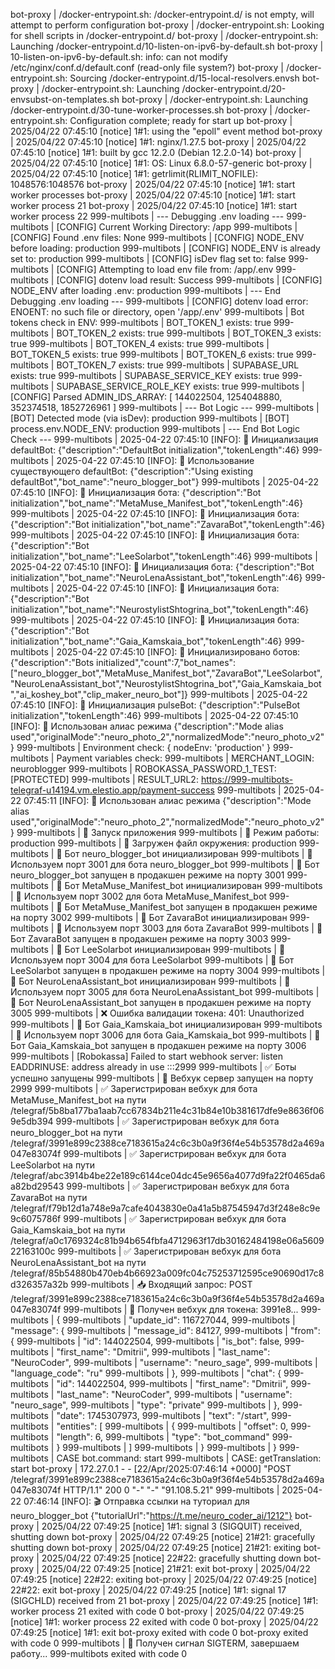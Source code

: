 bot-proxy      | /docker-entrypoint.sh: /docker-entrypoint.d/ is not empty, will attempt to perform configuration
bot-proxy      | /docker-entrypoint.sh: Looking for shell scripts in /docker-entrypoint.d/
bot-proxy      | /docker-entrypoint.sh: Launching /docker-entrypoint.d/10-listen-on-ipv6-by-default.sh
bot-proxy      | 10-listen-on-ipv6-by-default.sh: info: can not modify /etc/nginx/conf.d/default.conf (read-only file system?)
bot-proxy      | /docker-entrypoint.sh: Sourcing /docker-entrypoint.d/15-local-resolvers.envsh
bot-proxy      | /docker-entrypoint.sh: Launching /docker-entrypoint.d/20-envsubst-on-templates.sh
bot-proxy      | /docker-entrypoint.sh: Launching /docker-entrypoint.d/30-tune-worker-processes.sh
bot-proxy      | /docker-entrypoint.sh: Configuration complete; ready for start up
bot-proxy      | 2025/04/22 07:45:10 [notice] 1#1: using the "epoll" event method
bot-proxy      | 2025/04/22 07:45:10 [notice] 1#1: nginx/1.27.5
bot-proxy      | 2025/04/22 07:45:10 [notice] 1#1: built by gcc 12.2.0 (Debian 12.2.0-14) 
bot-proxy      | 2025/04/22 07:45:10 [notice] 1#1: OS: Linux 6.8.0-57-generic
bot-proxy      | 2025/04/22 07:45:10 [notice] 1#1: getrlimit(RLIMIT_NOFILE): 1048576:1048576
bot-proxy      | 2025/04/22 07:45:10 [notice] 1#1: start worker processes
bot-proxy      | 2025/04/22 07:45:10 [notice] 1#1: start worker process 21
bot-proxy      | 2025/04/22 07:45:10 [notice] 1#1: start worker process 22
999-multibots  | --- Debugging .env loading --- 
999-multibots  | [CONFIG] Current Working Directory: /app
999-multibots  | [CONFIG] Found .env files: None
999-multibots  | [CONFIG] NODE_ENV before loading: production
999-multibots  | [CONFIG] NODE_ENV is already set to: production
999-multibots  | [CONFIG] isDev flag set to: false
999-multibots  | [CONFIG] Attempting to load env file from: /app/.env
999-multibots  | [CONFIG] dotenv load result: Success
999-multibots  | [CONFIG] NODE_ENV after loading .env: production
999-multibots  | --- End Debugging .env loading --- 
999-multibots  | [CONFIG] dotenv load error: ENOENT: no such file or directory, open '/app/.env'
999-multibots  | Bot tokens check in ENV:
999-multibots  | BOT_TOKEN_1 exists: true
999-multibots  | BOT_TOKEN_2 exists: true
999-multibots  | BOT_TOKEN_3 exists: true
999-multibots  | BOT_TOKEN_4 exists: true
999-multibots  | BOT_TOKEN_5 exists: true
999-multibots  | BOT_TOKEN_6 exists: true
999-multibots  | BOT_TOKEN_7 exists: true
999-multibots  | SUPABASE_URL exists: true
999-multibots  | SUPABASE_SERVICE_KEY exists: true
999-multibots  | SUPABASE_SERVICE_ROLE_KEY exists: true
999-multibots  | [CONFIG] Parsed ADMIN_IDS_ARRAY: [ 144022504, 1254048880, 352374518, 1852726961 ]
999-multibots  | --- Bot Logic ---
999-multibots  | [BOT] Detected mode (via isDev): production
999-multibots  | [BOT] process.env.NODE_ENV: production
999-multibots  | --- End Bot Logic Check ---
999-multibots  | 2025-04-22 07:45:10 [INFO]: 🤖 Инициализация defaultBot: {"description":"DefaultBot initialization","tokenLength":46}
999-multibots  | 2025-04-22 07:45:10 [INFO]: 🤖 Использование существующего defaultBot: {"description":"Using existing defaultBot","bot_name":"neuro_blogger_bot"}
999-multibots  | 2025-04-22 07:45:10 [INFO]: 🤖 Инициализация бота: {"description":"Bot initialization","bot_name":"MetaMuse_Manifest_bot","tokenLength":46}
999-multibots  | 2025-04-22 07:45:10 [INFO]: 🤖 Инициализация бота: {"description":"Bot initialization","bot_name":"ZavaraBot","tokenLength":46}
999-multibots  | 2025-04-22 07:45:10 [INFO]: 🤖 Инициализация бота: {"description":"Bot initialization","bot_name":"LeeSolarbot","tokenLength":46}
999-multibots  | 2025-04-22 07:45:10 [INFO]: 🤖 Инициализация бота: {"description":"Bot initialization","bot_name":"NeuroLenaAssistant_bot","tokenLength":46}
999-multibots  | 2025-04-22 07:45:10 [INFO]: 🤖 Инициализация бота: {"description":"Bot initialization","bot_name":"NeurostylistShtogrina_bot","tokenLength":46}
999-multibots  | 2025-04-22 07:45:10 [INFO]: 🤖 Инициализация бота: {"description":"Bot initialization","bot_name":"Gaia_Kamskaia_bot","tokenLength":46}
999-multibots  | 2025-04-22 07:45:10 [INFO]: 🌟 Инициализировано ботов: {"description":"Bots initialized","count":7,"bot_names":["neuro_blogger_bot","MetaMuse_Manifest_bot","ZavaraBot","LeeSolarbot","NeuroLenaAssistant_bot","NeurostylistShtogrina_bot","Gaia_Kamskaia_bot","ai_koshey_bot","clip_maker_neuro_bot"]}
999-multibots  | 2025-04-22 07:45:10 [INFO]: 🤖 Инициализация pulseBot: {"description":"PulseBot initialization","tokenLength":46}
999-multibots  | 2025-04-22 07:45:10 [INFO]: 🔄 Использован алиас режима {"description":"Mode alias used","originalMode":"neuro_photo_2","normalizedMode":"neuro_photo_v2"}
999-multibots  | Environment check: { nodeEnv: 'production' }
999-multibots  | Payment variables check:
999-multibots  | MERCHANT_LOGIN: neuroblogger
999-multibots  | ROBOKASSA_PASSWORD_1_TEST: [PROTECTED]
999-multibots  | RESULT_URL2: https://999-multibots-telegraf-u14194.vm.elestio.app/payment-success
999-multibots  | 2025-04-22 07:45:11 [INFO]: 🔄 Использован алиас режима {"description":"Mode alias used","originalMode":"neuro_photo_2","normalizedMode":"neuro_photo_v2"}
999-multibots  | 🏁 Запуск приложения
999-multibots  | 🔧 Режим работы: production
999-multibots  | 📝 Загружен файл окружения: production
999-multibots  | 🤖 Бот neuro_blogger_bot инициализирован
999-multibots  | 🔌 Используем порт 3001 для бота neuro_blogger_bot
999-multibots  | 🚀 Бот neuro_blogger_bot запущен в продакшен режиме на порту 3001
999-multibots  | 🤖 Бот MetaMuse_Manifest_bot инициализирован
999-multibots  | 🔌 Используем порт 3002 для бота MetaMuse_Manifest_bot
999-multibots  | 🚀 Бот MetaMuse_Manifest_bot запущен в продакшен режиме на порту 3002
999-multibots  | 🤖 Бот ZavaraBot инициализирован
999-multibots  | 🔌 Используем порт 3003 для бота ZavaraBot
999-multibots  | 🚀 Бот ZavaraBot запущен в продакшен режиме на порту 3003
999-multibots  | 🤖 Бот LeeSolarbot инициализирован
999-multibots  | 🔌 Используем порт 3004 для бота LeeSolarbot
999-multibots  | 🚀 Бот LeeSolarbot запущен в продакшен режиме на порту 3004
999-multibots  | 🤖 Бот NeuroLenaAssistant_bot инициализирован
999-multibots  | 🔌 Используем порт 3005 для бота NeuroLenaAssistant_bot
999-multibots  | 🚀 Бот NeuroLenaAssistant_bot запущен в продакшен режиме на порту 3005
999-multibots  | ❌ Ошибка валидации токена: 401: Unauthorized
999-multibots  | 🤖 Бот Gaia_Kamskaia_bot инициализирован
999-multibots  | 🔌 Используем порт 3006 для бота Gaia_Kamskaia_bot
999-multibots  | 🚀 Бот Gaia_Kamskaia_bot запущен в продакшен режиме на порту 3006
999-multibots  | [Robokassa] Failed to start webhook server: listen EADDRINUSE: address already in use :::2999
999-multibots  | ✅ Боты успешно запущены
999-multibots  | 🚀 Вебхук сервер запущен на порту 2999
999-multibots  | ✅ Зарегистрирован вебхук для бота MetaMuse_Manifest_bot на пути /telegraf/5b8ba177ba1aab7cc67834b211e4c31b84e10b381617dfe9e8636f069e5db394
999-multibots  | ✅ Зарегистрирован вебхук для бота neuro_blogger_bot на пути /telegraf/3991e899c2388ce7183615a24c6c3b0a9f36f4e54b53578d2a469a047e83074f
999-multibots  | ✅ Зарегистрирован вебхук для бота LeeSolarbot на пути /telegraf/abc3914b4be22e189c6144ce04dc45e9656a4077d9fa22f0465da6a82bd29543
999-multibots  | ✅ Зарегистрирован вебхук для бота ZavaraBot на пути /telegraf/f79b12d1a748e9a7cafe4043830e0a41a5b87545947d3f248e8c9e9c6075786f
999-multibots  | ✅ Зарегистрирован вебхук для бота Gaia_Kamskaia_bot на пути /telegraf/a0c1769324c81b94b654fbfa4712963f17db30162484198e06a560922163100c
999-multibots  | ✅ Зарегистрирован вебхук для бота NeuroLenaAssistant_bot на пути /telegraf/85b54880b470eb4b66923a009fc04c75253712595ce90690d17c8d326357a32b
999-multibots  | 📥 Входящий запрос: POST /telegraf/3991e899c2388ce7183615a24c6c3b0a9f36f4e54b53578d2a469a047e83074f
999-multibots  | 🔄 Получен вебхук для токена: 3991e8...
999-multibots  | {
999-multibots  |   "update_id": 116727044,
999-multibots  |   "message": {
999-multibots  |     "message_id": 84127,
999-multibots  |     "from": {
999-multibots  |       "id": 144022504,
999-multibots  |       "is_bot": false,
999-multibots  |       "first_name": "Dmitrii",
999-multibots  |       "last_name": "NeuroСoder",
999-multibots  |       "username": "neuro_sage",
999-multibots  |       "language_code": "ru"
999-multibots  |     },
999-multibots  |     "chat": {
999-multibots  |       "id": 144022504,
999-multibots  |       "first_name": "Dmitrii",
999-multibots  |       "last_name": "NeuroСoder",
999-multibots  |       "username": "neuro_sage",
999-multibots  |       "type": "private"
999-multibots  |     },
999-multibots  |     "date": 1745307973,
999-multibots  |     "text": "/start",
999-multibots  |     "entities": [
999-multibots  |       {
999-multibots  |         "offset": 0,
999-multibots  |         "length": 6,
999-multibots  |         "type": "bot_command"
999-multibots  |       }
999-multibots  |     ]
999-multibots  |   }
999-multibots  | }
999-multibots  | CASE bot.command: start
999-multibots  | CASE: getTranslation: start
bot-proxy      | 172.27.0.1 - - [22/Apr/2025:07:46:14 +0000] "POST /telegraf/3991e899c2388ce7183615a24c6c3b0a9f36f4e54b53578d2a469a047e83074f HTTP/1.1" 200 0 "-" "-" "91.108.5.21"
999-multibots  | 2025-04-22 07:46:14 [INFO]: 🎬 Отправка ссылки на туториал для neuro_blogger_bot {"tutorialUrl":"https://t.me/neuro_coder_ai/1212"}
bot-proxy      | 2025/04/22 07:49:25 [notice] 1#1: signal 3 (SIGQUIT) received, shutting down
bot-proxy      | 2025/04/22 07:49:25 [notice] 21#21: gracefully shutting down
bot-proxy      | 2025/04/22 07:49:25 [notice] 21#21: exiting
bot-proxy      | 2025/04/22 07:49:25 [notice] 22#22: gracefully shutting down
bot-proxy      | 2025/04/22 07:49:25 [notice] 21#21: exit
bot-proxy      | 2025/04/22 07:49:25 [notice] 22#22: exiting
bot-proxy      | 2025/04/22 07:49:25 [notice] 22#22: exit
bot-proxy      | 2025/04/22 07:49:25 [notice] 1#1: signal 17 (SIGCHLD) received from 21
bot-proxy      | 2025/04/22 07:49:25 [notice] 1#1: worker process 21 exited with code 0
bot-proxy      | 2025/04/22 07:49:25 [notice] 1#1: worker process 22 exited with code 0
bot-proxy      | 2025/04/22 07:49:25 [notice] 1#1: exit
bot-proxy exited with code 0
bot-proxy exited with code 0
999-multibots  | 🛑 Получен сигнал SIGTERM, завершаем работу...
999-multibots exited with code 0

